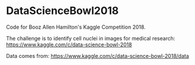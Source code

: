 # DataScienceBowl2018
Code for Booz Allen Hamilton's Kaggle Competition 2018. 

The challenge is to identify cell nuclei in images for medical research: https://www.kaggle.com/c/data-science-bowl-2018

Data comes from: https://www.kaggle.com/c/data-science-bowl-2018/data
